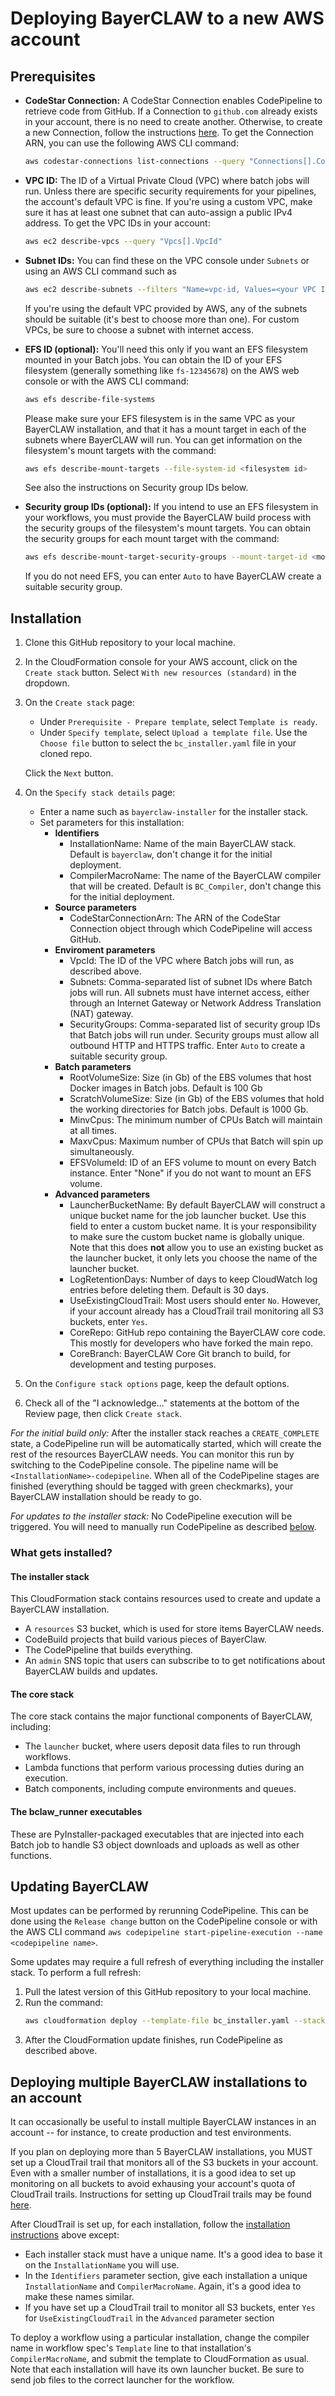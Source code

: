 # Deploying BayerCLAW to a new AWS account
## Prerequisites

- **CodeStar Connection:** A CodeStar Connection enables CodePipeline to retrieve code from GitHub.
If a Connection to `github.com` already exists in your account, there is no need to create
another. Otherwise, to create a new Connection, follow the instructions [here](connection.md). To get the Connection
ARN, you can use the following AWS CLI command:
    ```bash
    aws codestar-connections list-connections --query "Connections[].ConnectionArn"
    ```

- **VPC ID:** The ID of a Virtual Private Cloud (VPC) where batch jobs will run. Unless there are specific security
    requirements for your pipelines, the account's default VPC is fine. If you're using a custom VPC, make sure it has
    at least one subnet that can auto-assign a public IPv4 address. To get the VPC IDs in your account:
    ```bash
    aws ec2 describe-vpcs --query "Vpcs[].VpcId"
    ```

- **Subnet IDs:**  You can find these on the VPC console under `Subnets` or using an AWS CLI command such as
    ```bash
    aws ec2 describe-subnets --filters "Name=vpc-id, Values=<your VPC ID>"
    ```
  
    If you're using the default VPC provided by AWS, any of the subnets should be suitable (it's best to choose more 
    than one). For custom VPCs, be sure to choose a subnet with internet access.

- **EFS ID (optional):**  You'll need this only if you want an EFS filesystem mounted in your Batch jobs. You can
    obtain the ID of your EFS filesystem (generally something like `fs-12345678`) on the AWS web console or with the
    AWS CLI command:
    ```bash
    aws efs describe-file-systems
    ```
  
    Please make sure your EFS filesystem is in the same VPC as your BayerCLAW installation, and that it has a mount target
    in each of the subnets where BayerCLAW will run. You can get information on the filesystem's mount targets with the
    command:
    ```bash
    aws efs describe-mount-targets --file-system-id <filesystem id>
    ```

    See also the instructions on Security group IDs below.

- **Security group IDs (optional):** If you intend to use an EFS filesystem in your workflows, you must provide the
    BayerCLAW build process with the security groups of the filesystem's mount targets. You can obtain the security
    groups for each mount target with the command:
    ```bash
    aws efs describe-mount-target-security-groups --mount-target-id <mount target id>
    ```

    If you do not need EFS, you can enter `Auto` to have BayerCLAW create a suitable security group.

## Installation
1. Clone this GitHub repository to your local machine.
2. In the CloudFormation console for your AWS account, click on the `Create stack` button. Select `With new resources
(standard)` in the dropdown.
3. On the `Create stack` page:
    - Under `Prerequisite - Prepare template`, select `Template is ready`.
    - Under `Specify template`, select `Upload a template file`. Use the `Choose file` button to select the
    `bc_installer.yaml` file in your cloned repo.
    
    Click the `Next` button.
4. On the `Specify stack details` page:
    - Enter a name such as `bayerclaw-installer` for the installer stack.
    - Set parameters for this installation:
        - **Identifiers**
            - InstallationName: Name of the main BayerCLAW stack. Default is `bayerclaw`, don't change it for the initial deployment.
            - CompilerMacroName: The name of the BayerCLAW compiler that will be created. Default is `BC_Compiler`, don't change
            this for the initial deployment.
        - **Source parameters**
            - CodeStarConnectionArn: The ARN of the CodeStar Connection object through which CodePipeline will
            access GitHub.
        - **Enviroment parameters**
            - VpcId: The ID of the VPC where Batch jobs will run, as described above.
            - Subnets: Comma-separated list of subnet IDs where Batch jobs will run. All subnets must have internet
            access, either through an Internet Gateway or Network Address Translation (NAT) gateway.
            - SecurityGroups: Comma-separated list of security group IDs that Batch jobs will run under. Security groups
            must allow all outbound HTTP and HTTPS traffic. Enter `Auto` to create a suitable security group.
        - **Batch parameters**
            - RootVolumeSize: Size (in Gb) of the EBS volumes that host Docker images in Batch jobs. Default is 100 Gb
            - ScratchVolumeSize: Size (in Gb) of the EBS volumes that hold the working directories for Batch jobs. Default
            is 1000 Gb.
            - MinvCpus: The minimum number of CPUs Batch will maintain at all times.
            - MaxvCpus: Maximum number of CPUs that Batch will spin up simultaneously.
            - EFSVolumeId: ID of an EFS volume to mount on every Batch instance. Enter "None" if you do not want to
            mount an EFS volume.
        - **Advanced parameters**
            - LauncherBucketName: By default BayerCLAW will construct a unique bucket name for the job launcher bucket.
            Use this field to enter a custom bucket name. It is your responsibility to make sure the custom bucket
            name is globally unique. Note that this does **not** allow you to use an existing bucket as the launcher
            bucket, it only lets you choose the name of the launcher bucket.            
            - LogRetentionDays: Number of days to keep CloudWatch log entries before deleting them. Default is 30 days.
            - UseExistingCloudTrail: Most users should enter `No`. However, if your account already has a CloudTrail trail
            monitoring all S3 buckets, enter `Yes`.
            - CoreRepo: GitHub repo containing the BayerCLAW core code. This mostly for developers who have
            forked the main repo.
            - CoreBranch: BayerCLAW Core Git branch to build, for development and testing purposes. 
5. On the `Configure stack options` page, keep the default options.
6. Check all of the "I acknowledge..." statements at the bottom of the Review page, then click `Create stack`.

*For the initial build only:* After the installer stack reaches a `CREATE_COMPLETE` state, a CodePipeline run
will be automatically started, which will create the rest of the resources BayerCLAW needs. You can monitor this
run by switching to the CodePipeline console. The pipeline name will be `<InstallationName>-codepipeline`. When
all of the CodePipeline stages are finished (everything should be tagged with green checkmarks), your BayerCLAW
installation should be ready to go.

*For updates to the installer stack:* No CodePipeline execution will be triggered. You will need to manually 
run CodePipeline as described [below](#updating-bayerclaw).
 
### What gets installed?

#### The installer stack
This CloudFormation stack contains resources used to create and update a BayerCLAW installation. 
- A `resources` S3 bucket, which is used for store items BayerCLAW needs.
- CodeBuild projects that build various pieces of BayerClaw.
- The CodePipeline that builds everything.
- An `admin` SNS topic that users can subscribe to to get notifications about BayerCLAW builds and updates.

#### The core stack
The core stack contains the major functional components of BayerCLAW, including:
- The `launcher` bucket, where users deposit data files to run through workflows.
- Lambda functions that perform various processing duties during an execution.
- Batch components, including compute environments and queues.

#### The bclaw_runner executables
These are PyInstaller-packaged executables that are injected into each Batch job to handle S3 object downloads
and uploads as well as other functions.

## Updating BayerCLAW

Most updates can be performed by rerunning CodePipeline. This can be done using the `Release change` button on 
the CodePipeline console or with the AWS CLI command `aws codepipeline start-pipeline-execution --name <codepipeline name>`.

Some updates may require a full refresh of everything including the installer stack. To perform a full refresh:
1. Pull the latest version of this GitHub repository to your local machine.
2. Run the command:
    ```bash
   aws cloudformation deploy --template-file bc_installer.yaml --stack-name <installer stack name>
   ```
3. After the CloudFormation update finishes, run CodePipeline as described above.

## Deploying multiple BayerCLAW installations to an account

It can occasionally be useful to install multiple BayerCLAW instances in an account -- for instance, to create production
and test environments.

If you plan on deploying more than 5 BayerCLAW installations, you MUST set up a CloudTrail trail that monitors all of the
S3 buckets in your account. Even with a smaller number of installations, it is a good idea to set up monitoring on all
buckets to avoid exhausing your account's quota of CloudTrail trails. Instructions for setting up CloudTrail trails
may be found [here](https://docs.aws.amazon.com/awscloudtrail/latest/userguide/cloudtrail-create-and-update-a-trail.html).

After CloudTrail is set up, for each installation, follow the [installation instructions](#installation) above
except:
- Each installer stack must have a unique name. It's a good idea to base it on the `InstallationName` you will use.
- In the `Identifiers` parameter section, give each installation a unique `InstallationName` and `CompilerMacroName`.
Again, it's a good idea to make these names similar.
- If you have set up a CloudTrail trail to monitor all S3 buckets, enter `Yes` for `UseExistingCloudTrail` in the
`Advanced` parameter section

To deploy a workflow using a particular installation, change the compiler name in workflow spec's `Template` line to
that installation's `CompilerMacroName`, and submit the template to CloudFormation as usual. Note that each
installation will have its own launcher bucket. Be sure to send job files to the correct launcher for the workflow.
